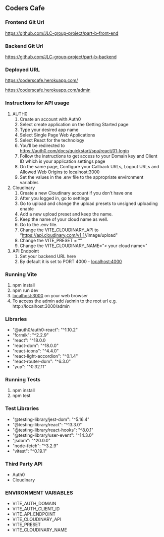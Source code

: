 ## Coders Cafe

### Frontend Git Url
https://github.com/JLC-group-project/part-b-front-end

### Backend Git Url
https://github.com/JLC-group-project/part-b-backend

### Deployed URL
https://coderscafe.herokuapp.com/

https://coderscafe.herokuapp.com/admin


### Instructions for API usage
1. AUTH0
   1. Create an account with Auth0
   2. Select create application on the Getting Started page
   3. Type your desired app name
   4. Select Single Page Web Applications
   5. Select React for the technology
   6. You'll be redirected to https://auth0.com/docs/quickstart/spa/react/01-login
   7. Follow the instructions to get access to your Domain key and Client ID which is your application settings page
   8. On the same page, Configure your Callback URLs, Logout URLs and Allowed Web Origins to localhost:3000
   9. Set the values in the .env file to the appropriate environment variables
2. Cloudinary
   1. Create a new Cloudinary account if you don’t have one
   2. After you logged in, go to settings
   3. Go to upload and change the upload presets to unsigned uploading enable
   4. Add a new upload preset and keep the name.
   5. Keep the name of your cloud name as well.
   6. Go to the .env file.
   7. Change the VITE_CLOUDINARY_API to “https://api.cloudinary.com/v1_1/<yourcloudname>/image/upload"
   8. Change the VITE_PRESET = “<your preset name>”
   9. Change the VITE_CLOUDINARY_NAME="< your cloud name>" 
3. API Endpoint
   1. Set your backend URL here
   2. By default it is set to PORT 4000 - [localhost:4000](http://localhost:4000/)

### Running Vite
1. npm install
2. npm run dev
3. [localhost:3000](http://localhost:3000/) on your web browser
4. To access the admin add /admin to the root url e.g. http://localhost:3000/admin

### Libraries
- "@auth0/auth0-react": "^1.10.2"
- "formik": "^2.2.9"
- "react": "^18.0.0
- "react-dom": "^18.0.0"
- "react-icons": "^4.4.0"
- "react-light-accordion": "^0.1.4"
- "react-router-dom": "^6.3.0"
- "yup": "^0.32.11"

### Running Tests
1. npm install
2. npm test

### Test Libraries
- "@testing-library/jest-dom": "^5.16.4"
- "@testing-library/react": "^13.3.0"
- "@testing-library/react-hooks": "^8.0.1"
- "@testing-library/user-event": "^14.3.0"
- "jsdom": "^20.0.0"
- "node-fetch": "^3.2.9"
- "vitest": "^0.19.1"

### Third Party API
- Auth0
- Cloudinary

### ENVIRONMENT VARIABLES
- VITE_AUTH_DOMAIN
- VITE_AUTH_CLIENT_ID
- VITE_API_ENDPOINT
- VITE_CLOUDINARY_API
- VITE_PRESET
- VITE_CLOUDINARY_NAME